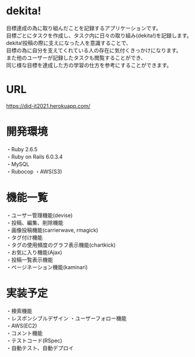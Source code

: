 # dekita!
目標達成の為に取り組んだことを記録するアプリケーションです。  
目標ごとにタスクを作成し、タスク内に日々の取り組み(dekita!)を記録します。  
dekita!投稿の際に支えになった人を意識することで、  
目標の為に自分を支えてくれている人の存在に気付くきっかけになります。  
また他のユーザーが記録したタスクも閲覧することができ、  
同じ様な目標を達成した方の学習の仕方を参考にすることができます。

# URL  
https://did-it2021.herokuapp.com/

# 開発環境
・Ruby 2.6.5  
・Ruby on Rails 6.0.3.4  
・MySQL  
・Rubocop
・AWS(S3)

# 機能一覧
・ユーザー管理機能(devise)  
・投稿、編集、削除機能  
・画像投稿機能(carrierwave, rmagick)  
・タグ付け機能  
・タグの使用頻度のグラフ表示機能(chartkick)  
・お気に入り機能(Ajax)  
・投稿一覧表示機能  
・ページネーション機能(kaminari)  

# 実装予定
・検索機能  
・レスポンシブルデザイン
・ユーザーフォロー機能  
・AWS(EC2)  
・コメント機能  
・テストコード(RSpec)  
・自動テスト、自動デプロイ